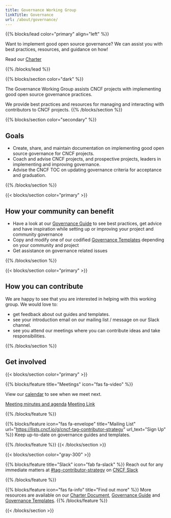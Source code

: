 ```yaml
---
title: Governance Working Group
linkTitle: Governance
url: /about/governance/
---
```


{{% blocks/lead color="primary" align="left" %}}

Want to implement good open source governance? We can assist you with best practices, resources, and guidance on how!

Read our [Charter](https://github.com/cncf/tag-contributor-strategy/blob/main/governance/README.md)

{{% /blocks/lead %}}

<div class="section-group">

{{% blocks/section color="dark" %}}

The Governance Working Group assists CNCF projects with implementing good open source governance practices.

We provide best practices and resources for managing and interacting with contributors to CNCF projects.
{{% /blocks/section %}}

</div>

<div class="section-group">

{{% blocks/section color="secondary" %}}

## Goals

<div class="text-left">

* Create, share, and maintain documentation on implementing good open source governance for CNCF projects.
* Coach and advise CNCF projects, and prospective projects, leaders in implementing and improving governance.
* Advise the CNCF TOC on updating governance criteria for acceptance and graduation.

</div>

{{% /blocks/section %}}

</div>

<div class="section-group">
{{< blocks/section color="primary" >}}

## How your community can benefit

<div class="text-left">

* Have a look at our [Governance Guide](/maintainers/governance/) to see best practices, get advice and have inspiration while setting up or improving your project and community governance
* Copy and modify one of our codified [Governance Templates](/maintainers/templates/governance-intro/) depending on your community and project
* Get assistance on governance related issues

</div>

{{% /blocks/section %}}
</div>

<div class="section-group">
{{< blocks/section color="primary" >}}

## How you can contribute

<div class="text-left">

We are happy to see that you are interested in helping with this working group. We would love to:

* get feedback about out guides and templates.
* see your introduction email on our mailing list / message on our Slack channel.
* see you attend our meetings where you can contribute ideas and take responsibilities.

</div>

{{% /blocks/section %}}
</div>

<div class="section-group">

## Get involved

{{< blocks/section color="primary" >}}

{{% blocks/feature title="Meetings" icon="fas fa-video" %}}

<div>

View our [calendar](https://tockify.com/cncf.public.events/monthly?search=Governance+WG) to see when we meet next.

<a href="https://docs.google.com/document/d/1P9tQgCM6OwDHd1F8UnWuauL4KDVTMTp49_n64_w8nrs/edit#">Meeting minutes and agenda</a>
<a href="https://zoom.us/my/cncftagcontributorstrategy?pwd=TnI0WU9Eb2I1RlRWdkl1R0k1WkZXUT09">Meeting Link</a>

</div>
{{% /blocks/feature %}}

{{% blocks/feature icon="fas fa-envelope" title="Mailing List"
url="https://lists.cncf.io/g/cncf-tag-contributor-strategy" url_text="Sign Up"
%}}
Keep up-to-date on governance guides and templates.

{{% /blocks/feature %}}
{{< /blocks/section >}}

{{< blocks/section color="gray-300" >}}

{{% blocks/feature title="Slack" icon="fab fa-slack" %}}
Reach out for any immediate matters at [#tag-contributor-strategy](https://cloud-native.slack.com/archives/CT6CWS1JN) on [CNCF Slack](https://slack.cncf.io)

{{% /blocks/feature %}}

{{% blocks/feature icon="fas fa-info" title="Find out more" %}}
More resources are available on our [Charter Document](https://github.com/cncf/tag-contributor-strategy/blob/main/governance/README.md), [Governance Guide](/maintainers/governance/) and [Governance Templates](/maintainers/templates/governance-intro/).
{{% /blocks/feature %}}

{{< /blocks/section >}}

</div>
